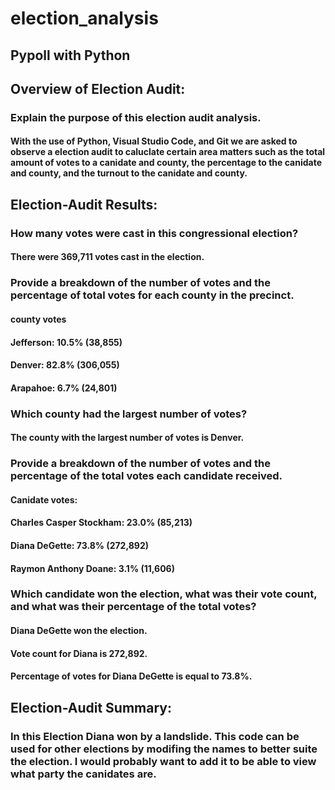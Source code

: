 # election_analysis
## Pypoll with Python
## Overview of Election Audit:
### Explain the purpose of this election audit analysis.
#### With the use of Python, Visual Studio Code, and Git we are asked to observe a election audit to caluclate certain area matters such as the total amount of votes to a canidate and county, the percentage to the canidate and county, and the turnout to the canidate and county.
## Election-Audit Results:
### How many votes were cast in this congressional election?
#### There were 369,711 votes cast in the election.
### Provide a breakdown of the number of votes and the percentage of total votes for each county in the precinct.
#### county votes
#### Jefferson: 10.5% (38,855)
#### Denver: 82.8% (306,055)
#### Arapahoe: 6.7% (24,801)
### Which county had the largest number of votes?
#### The county with the largest number of votes is Denver.
### Provide a breakdown of the number of votes and the percentage of the total votes each candidate received.
#### Canidate votes:
#### Charles Casper Stockham: 23.0% (85,213)
#### Diana DeGette: 73.8% (272,892)
#### Raymon Anthony Doane: 3.1% (11,606)
### Which candidate won the election, what was their vote count, and what was their percentage of the total votes?
#### Diana DeGette won the election.
#### Vote count for Diana is 272,892.
#### Percentage of votes for Diana DeGette is equal to 73.8%.
## Election-Audit Summary:
### In this Election Diana won by a landslide. This code can be used for other elections by modifing the names to better suite the election. I would probably want to add it to be able to view what party the canidates are.
